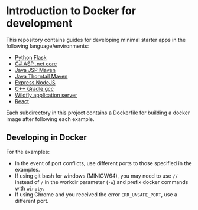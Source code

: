 # Introduction to Docker for development
This repository contains guides for developing minimal starter apps in the following language/environments:
- [Python Flask](flask)
- [C# ASP .net core](dotnetcore)
- [Java JSP Maven](maven)
- [Java Thorntail Maven](thorntail)
- [Express NodeJS](node)
- [C++ Gradle gcc](gradle)
- [Wildfly application server](wildfly)
- [React](react)

Each subdirectory in this project contains a Dockerfile for building a docker image after following each example.

## Developing in Docker
For the examples:
- In the event of port conflicts, use different ports to those specified in the examples.
- If using git bash for windows (MINIGW64), you may need to use ```//``` instead of ```/``` in the workdir parameter (```-w```) and prefix docker commands with ```winpty```.
- If using Chrome and you received the error ```ERR_UNSAFE_PORT```, use a different port.
